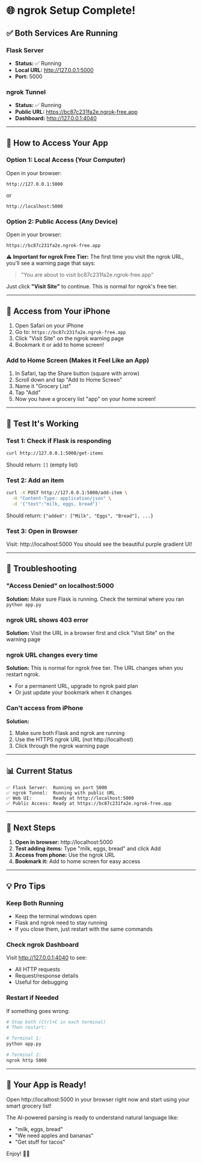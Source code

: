 # 🌐 ngrok Setup Complete!

## ✅ Both Services Are Running

### Flask Server
- **Status:** ✅ Running
- **Local URL:** http://127.0.0.1:5000
- **Port:** 5000

### ngrok Tunnel
- **Status:** ✅ Running
- **Public URL:** https://bc87c231fa2e.ngrok-free.app
- **Dashboard:** http://127.0.0.1:4040

---

## 🚀 How to Access Your App

### Option 1: Local Access (Your Computer)
Open in your browser:
```
http://127.0.0.1:5000
```
or
```
http://localhost:5000
```

### Option 2: Public Access (Any Device)
Open in your browser:
```
https://bc87c231fa2e.ngrok-free.app
```

**⚠️ Important for ngrok Free Tier:**
The first time you visit the ngrok URL, you'll see a warning page that says:
> "You are about to visit bc87c231fa2e.ngrok-free.app"

Just click **"Visit Site"** to continue. This is normal for ngrok's free tier.

---

## 📱 Access from Your iPhone

1. Open Safari on your iPhone
2. Go to: `https://bc87c231fa2e.ngrok-free.app`
3. Click "Visit Site" on the ngrok warning page
4. Bookmark it or add to home screen!

### Add to Home Screen (Makes it Feel Like an App)
1. In Safari, tap the Share button (square with arrow)
2. Scroll down and tap "Add to Home Screen"
3. Name it "Grocery List"
4. Tap "Add"
5. Now you have a grocery list "app" on your home screen!

---

## 🧪 Test It's Working

### Test 1: Check if Flask is responding
```bash
curl http://127.0.0.1:5000/get-items
```
Should return: `[]` (empty list)

### Test 2: Add an item
```bash
curl -X POST http://127.0.0.1:5000/add-item \
  -H "Content-Type: application/json" \
  -d '{"text":"milk, eggs, bread"}'
```
Should return: `{"added": ["Milk", "Eggs", "Bread"], ...}`

### Test 3: Open in Browser
Visit: http://localhost:5000
You should see the beautiful purple gradient UI!

---

## 🔧 Troubleshooting

### "Access Denied" on localhost:5000
**Solution:** Make sure Flask is running. Check the terminal where you ran `python app.py`

### ngrok URL shows 403 error
**Solution:** Visit the URL in a browser first and click "Visit Site" on the warning page

### ngrok URL changes every time
**Solution:** This is normal for ngrok free tier. The URL changes when you restart ngrok.
- For a permanent URL, upgrade to ngrok paid plan
- Or just update your bookmark when it changes

### Can't access from iPhone
**Solution:** 
1. Make sure both Flask and ngrok are running
2. Use the HTTPS ngrok URL (not http://localhost)
3. Click through the ngrok warning page

---

## 📊 Current Status

```
✅ Flask Server:  Running on port 5000
✅ ngrok Tunnel:  Running with public URL
✅ Web UI:        Ready at http://localhost:5000
✅ Public Access: Ready at https://bc87c231fa2e.ngrok-free.app
```

---

## 🎯 Next Steps

1. **Open in browser:** http://localhost:5000
2. **Test adding items:** Type "milk, eggs, bread" and click Add
3. **Access from phone:** Use the ngrok URL
4. **Bookmark it:** Add to home screen for easy access

---

## 💡 Pro Tips

### Keep Both Running
- Keep the terminal windows open
- Flask and ngrok need to stay running
- If you close them, just restart with the same commands

### Check ngrok Dashboard
Visit http://127.0.0.1:4040 to see:
- All HTTP requests
- Request/response details
- Useful for debugging

### Restart if Needed
If something goes wrong:
```bash
# Stop both (Ctrl+C in each terminal)
# Then restart:

# Terminal 1:
python app.py

# Terminal 2:
ngrok http 5000
```

---

## 🎨 Your App is Ready!

Open http://localhost:5000 in your browser right now and start using your smart grocery list!

The AI-powered parsing is ready to understand natural language like:
- "milk, eggs, bread"
- "We need apples and bananas"
- "Get stuff for tacos"

Enjoy! 🛒✨
